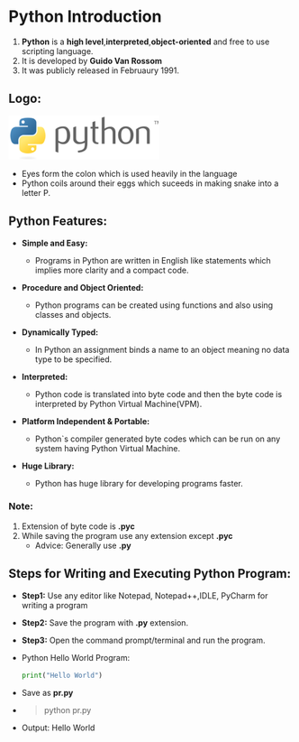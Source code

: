 # Python Introduction

1. **Python** is a **high level**,**interpreted**,**object-oriented** and free to use scripting language.
2. It is developed by **Guido Van Rossom**
3. It was publicly released in Februaury 1991.

## Logo:
![Logo](Python&#32;Logo.png)
* Eyes form the colon which is used heavily in the language
* Python coils around their eggs which suceeds in making snake into a letter P.

## Python Features: 

* **Simple and Easy:**
    * Programs in Python are written in English like statements which implies more clarity and a compact code.

* **Procedure and Object Oriented:**
    * Python programs can be created using functions and also using classes and objects.

* **Dynamically Typed:**
    * In Python an assignment binds a name to an object meaning no data type to be specified.

* **Interpreted:**
    *  Python code is translated into byte code and then the byte code is interpreted by Python Virtual Machine(VPM).

* **Platform Independent & Portable:**
    * Python`s compiler generated byte codes which can be run on any system having Python Virtual Machine.

* **Huge Library:**
    * Python has huge library for developing programs faster.

### Note:

1. Extension of byte code is **__.pyc__**
2. While saving the program use any extension except **__.pyc__**
    * Advice: Generally use **__.py__**

## Steps for Writing and Executing Python  Program:

* __Step1:__ Use any editor like Notepad, Notepad++,IDLE, PyCharm for writing a program
* __Step2:__ Save the program with __.py__ extension.
* __Step3:__ Open the command prompt/terminal and run the program.

* Python Hello World Program:
  ```python
  print("Hello World")
  ```
* Save as __pr.py__

* >python pr.py
* Output: Hello World
  
